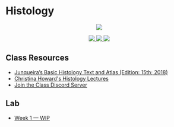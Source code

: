  # Histology 

 <p align="center">
    <a title="Join the class discord sever" href="https://discord.gg/Df2cxnUz3e">
    <img src="../assets/images/bi-455.ico"> 
    </a>
</p>

 <p align="center">
    <a title="View class syllabus" href="bi455-sp21-syllabus.pdf">
    <img src="https://img.shields.io/badge/BI: 455-Syllabus-informational" >
    </a>
    <a title="Join the class discord sever" href="https://discord.gg/Df2cxnUz3e">
    <img src="https://img.shields.io/discord/826224660537540659?label=Discord&logo=discord">
    </a>
    <a title="View my lab work" href="lab/practical-1.pdf">
    <img src="https://img.shields.io/badge/Notes-week 1 complete-success?logo=latex" >
    </a> 
</p>



## Class Resources
- [Junqueira’s Basic Histology Text and Atlas (Edition: 15th; 2018)](https://1lib.us/book/5001185/6d1add)
- [Christina Howard's Histology Lectures](https://youtube.com/playlist?list=PL7VEdRfJHS5ufLYpVnf6BcX2eH5KtVQDD)
- [Join the Class Discord Server](https://discord.gg/Df2cxnUz3e)

## Lab
- [Week 1 &mdash; WIP](lab/practical-1.pdf)